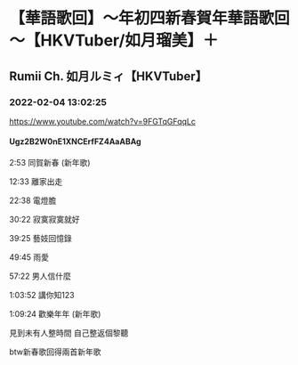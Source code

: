 # 【華語歌回】～年初四新春賀年華語歌回～【HKVTuber/如月瑠美】＋
## Rumii Ch. 如月ルミィ【HKVTuber】
### 2022-02-04 13:02:25
https://www.youtube.com/watch?v=9FGTqGFqqLc
#### Ugz2B2W0nE1XNCErfFZ4AaABAg
2:53   同賀新春  (新年歌)

12:33 離家出走

22:38 電燈膽

30:22 寂寞寂寞就好

39:25 藝妓回憶錄

49:45 雨愛

57:22 男人信什麼

1:03:52 講你知123

1:09:24 歡樂年年  (新年歌)



見到未有人整時間 自己整返個黎聽

btw新春歌回得兩首新年歌


